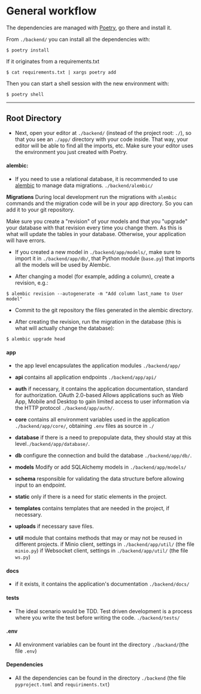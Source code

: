 # General workflow

The dependencies are managed with [Poetry](https://python-poetry.org/), go there and install it.

From `./backend/` you can install all the dependencies with:

```console
$ poetry install
```
If it originates from a requirements.txt
```console
$ cat requirements.txt | xargs poetry add
```

Then you can start a shell session with the new environment with:

```console
$ poetry shell
```
----
## **Root Directory**
- Next, open your editor at `./backend/` (instead of the project root: `./`), so that you see an `./app/` directory with your code inside. That way, your editor will be able to find all the imports, etc. Make sure your editor uses the environment you just created with Poetry.

#### **alembic:**
- If you need to use a relational database, it is recommended to use [alembic](https://alembic.sqlalchemy.org/en/latest/) to manage data migrations. `./backend/alembic/`


**Migrations**
During local development run the migrations with `alembic` commands and the migration code will be in your app directory. So you can add it to your git repository.

Make sure you create a "revision" of your models and that you "upgrade" your database with that revision every time you change them. As this is what will update the tables in your database. Otherwise, your application will have errors.

* If you created a new model in `./backend/app/models/`, make sure to import it in `./backend/app/db/`, that Python module (`base.py`) that imports all the models will be used by Alembic.

* After changing a model (for example, adding a column), create a revision, e.g.:

```console
$ alembic revision --autogenerate -m "Add column last_name to User model"
```

* Commit to the git repository the files generated in the alembic directory.

* After creating the revision, run the migration in the database (this is what will actually change the database):

```console
$ alembic upgrade head
```

#### **app**
- the app level encapsulates the application modules `./backend/app/`

- **api** contains all application endpoints `./backend/app/api/`
- **auth** if necessary, it contains the application documentation, standard for authorization. OAuth 2.0-based Allows applications such as Web App, Mobile and Desktop to gain limited access to user information via the HTTP protocol `./backend/app/auth/`.
- **core** contains all environment variables used in the application `./backend/app/core/`, obtaining `.env` files as source in `./`

- **database** if there is a need to prepopulate data, they should stay at this level`./backend/app/database/`.

- **db** configure the connection and build the database `./backend/app/db/`.

- **models** Modify or add SQLAlchemy models in `./backend/app/models/`
- **schema** responsible for validating the data structure before allowing input to an endpoint.

- **static** only if there is a need for static elements in the project.

- **templates** contains templates that are needed in the project, if necessary. 

- **uploads** if necessary save files.

- **util** module that contains methods that may or may not be reused in different projects. if Minio client, settings in `./backend/app/util/` (the file `minio.py`)
if Websocket client, settings in `./backend/app/util/` (the file `ws.py`)

#### **docs**
- if it exists, it contains the application's documentation `./backend/docs/`

#### **tests**
- The ideal scenario would be TDD. Test driven development is a process where you write the test before writing the code. `./backend/tests/`

#### **.env** 
- All environment variables can be fount int the directory `./backand/`(the file `.env`)

#### **Dependencies**
- All the dependencies can be found in the directory `./backend` (the file `pyproject.toml` and `requiriments.txt`)
